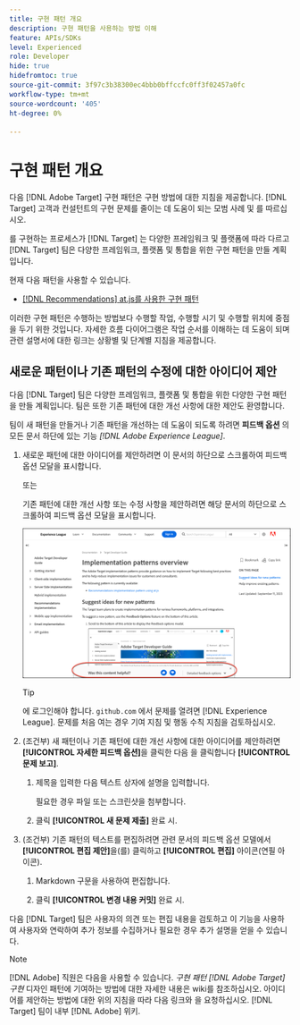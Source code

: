 ```yaml
---
title: 구현 패턴 개요
description: 구현 패턴을 사용하는 방법 이해
feature: APIs/SDKs
level: Experienced
role: Developer
hide: true
hidefromtoc: true
source-git-commit: 3f97c3b38300ec4bbb0bffccfc0ff3f02457a0fc
workflow-type: tm+mt
source-wordcount: '405'
ht-degree: 0%

---
```


# 구현 패턴 개요

다음 [!DNL Adobe Target] 구현 패턴은 구현 방법에 대한 지침을 제공합니다. [!DNL Target] 고객과 컨설턴트의 구현 문제를 줄이는 데 도움이 되는 모범 사례 및 를 따르십시오.

를 구현하는 프로세스가 [!DNL Target] 는 다양한 프레임워크 및 플랫폼에 따라 다르고 [!DNL Target] 팀은 다양한 프레임워크, 플랫폼 및 통합을 위한 구현 패턴을 만들 계획입니다.

현재 다음 패턴을 사용할 수 있습니다.

* [[!DNL Recommendations] at.js를 사용한 구현 패턴](/help/dev/patterns/recs-atjs/recs-implementation-pattern-atjs.md)

이러한 구현 패턴은 수행하는 방법보다 수행할 작업, 수행할 시기 및 수행할 위치에 중점을 두기 위한 것입니다. 자세한 흐름 다이어그램은 작업 순서를 이해하는 데 도움이 되며 관련 설명서에 대한 링크는 상황별 및 단계별 지침을 제공합니다.

## 새로운 패턴이나 기존 패턴의 수정에 대한 아이디어 제안

다음 [!DNL Target] 팀은 다양한 프레임워크, 플랫폼 및 통합을 위한 다양한 구현 패턴을 만들 계획입니다. 팀은 또한 기존 패턴에 대한 개선 사항에 대한 제안도 환영합니다.

팀이 새 패턴을 만들거나 기존 패턴을 개선하는 데 도움이 되도록 하려면 **피드백 옵션** 의 모든 문서 하단에 있는 기능 *[!DNL Adobe Experience League]*.

1. 새로운 패턴에 대한 아이디어를 제안하려면 이 문서의 하단으로 스크롤하여 피드백 옵션 모달을 표시합니다.

   또는

   기존 패턴에 대한 개선 사항 또는 수정 사항을 제안하려면 해당 문서의 하단으로 스크롤하여 피드백 옵션 모달을 표시합니다.

   ![Experience League의 피드백 옵션 모델](/help/dev/patterns/assets/feedback-options.png)

   >[!TIP]
   >
   >에 로그인해야 합니다. `github.com` 에서 문제를 열려면 [!DNL Experience League]. 문제를 처음 여는 경우 기여 지침 및 행동 수칙 지침을 검토하십시오.

1. (조건부) 새 패턴이나 기존 패턴에 대한 개선 사항에 대한 아이디어를 제안하려면 **[!UICONTROL 자세한 피드백 옵션]**&#x200B;을 클릭한 다음 을 클릭합니다 **[!UICONTROL 문제 보고]**.

   1. 제목을 입력한 다음 텍스트 상자에 설명을 입력합니다.

      필요한 경우 파일 또는 스크린샷을 첨부합니다.

   1. 클릭 **[!UICONTROL 새 문제 제출]** 완료 시.

1. (조건부) 기존 패턴의 텍스트를 편집하려면 관련 문서의 피드백 옵션 모델에서 **[!UICONTROL 편집 제안]**&#x200B;을(를) 클릭하고 **[!UICONTROL 편집]** 아이콘(연필 아이콘).

   1. Markdown 구문을 사용하여 편집합니다.

   1. 클릭 **[!UICONTROL 변경 내용 커밋]** 완료 시.

다음 [!DNL Target] 팀은 사용자의 의견 또는 편집 내용을 검토하고 이 기능을 사용하여 사용자와 연락하여 추가 정보를 수집하거나 필요한 경우 추가 설명을 얻을 수 있습니다.

>[!NOTE]
>
>[!DNL Adobe] 직원은 다음을 사용할 수 있습니다. *구현 패턴 [!DNL Adobe Target] 구현* 디자인 패턴에 기여하는 방법에 대한 자세한 내용은 wiki를 참조하십시오. 아이디어를 제안하는 방법에 대한 위의 지침을 따라 다음 링크와 을 요청하십시오. [!DNL Target] 팀이 내부 [!DNL Adobe] 위키.













